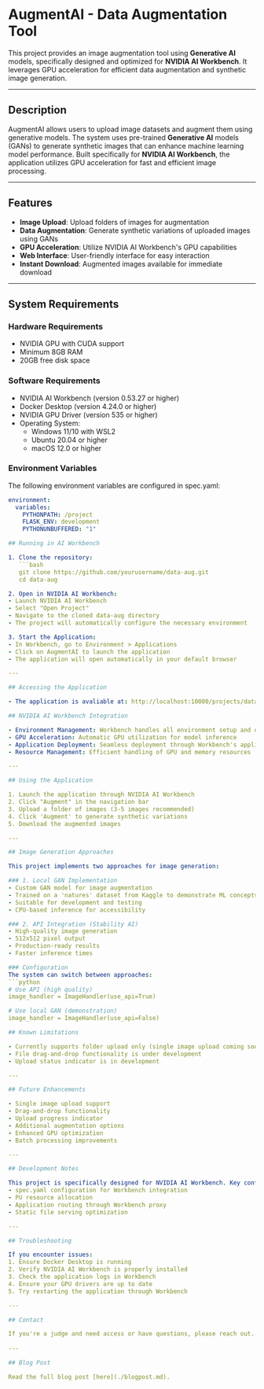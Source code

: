 # AugmentAI - Data Augmentation Tool

This project provides an image augmentation tool using **Generative AI** models, specifically designed and optimized for **NVIDIA AI Workbench**. It leverages GPU acceleration for efficient data augmentation and synthetic image generation.

---

## Description

AugmentAI allows users to upload image datasets and augment them using generative models. The system uses pre-trained **Generative AI** models (GANs) to generate synthetic images that can enhance machine learning model performance. Built specifically for **NVIDIA AI Workbench**, the application utilizes GPU acceleration for fast and efficient image processing.

---

## Features

- **Image Upload**: Upload folders of images for augmentation
- **Data Augmentation**: Generate synthetic variations of uploaded images using GANs
- **GPU Acceleration**: Utilize NVIDIA AI Workbench's GPU capabilities
- **Web Interface**: User-friendly interface for easy interaction
- **Instant Download**: Augmented images available for immediate download

---

<!-- ## Project Structure
data-aug/
├── backend/
│   ├── src/
│   │   └── gan_handler.py
│   ├── templates/
│   └── app.py
├── frontend/
│   └── static/
│       ├── images/
│       ├── js/
│       └── styles.css
├── models/
├── .project/
│   └── spec.yaml
└── README.md -->

## System Requirements

### Hardware Requirements
- NVIDIA GPU with CUDA support
- Minimum 8GB RAM
- 20GB free disk space

### Software Requirements
- NVIDIA AI Workbench (version 0.53.27 or higher)
- Docker Desktop (version 4.24.0 or higher)
- NVIDIA GPU Driver (version 535 or higher)
- Operating System:
  - Windows 11/10 with WSL2
  - Ubuntu 20.04 or higher
  - macOS 12.0 or higher

### Environment Variables
The following environment variables are configured in spec.yaml:
```yaml
environment:
  variables:
    PYTHONPATH: /project
    FLASK_ENV: development
    PYTHONUNBUFFERED: "1"

## Running in AI Workbench

1. Clone the repository:
   ```bash
   git clone https://github.com/yourusername/data-aug.git
   cd data-aug

2. Open in NVIDIA AI Workbench:
- Launch NVIDIA AI Workbench
- Select "Open Project"
- Navigate to the cloned data-aug directory
- The project will automatically configure the necessary environment

3. Start the Application:
- In Workbench, go to Environment > Applications
- Click on AugmentAI to launch the application
- The application will open automatically in your default browser

---

## Accessing the Application

- The application is avaliable at: http://localhost:10000/projects/data-aug/applications/AugmentAI/

## NVIDIA AI Workbench Integration

- Environment Management: Workbench handles all environment setup and dependencies
- GPU Acceleration: Automatic GPU utilization for model inference
- Application Deployment: Seamless deployment through Workbench's application management
- Resource Management: Efficient handling of GPU and memory resources

---

## Using the Application

1. Launch the application through NVIDIA AI Workbench
2. Click "Augment" in the navigation bar
3. Upload a folder of images (3-5 images recommended)
4. Click 'Augment' to generate synthetic variations
5. Download the augmented images

---

## Image Generation Approaches

This project implements two approaches for image generation:

### 1. Local GAN Implementation
- Custom GAN model for image augmentation
- Trained on a 'natures' dataset from Kaggle to demonstrate ML concepts
- Suitable for development and testing
- CPU-based inference for accessibility

### 2. API Integration (Stability AI)
- High-quality image generation
- 512x512 pixel output
- Production-ready results
- Faster inference times

### Configuration
The system can switch between approaches:
```python
# Use API (high quality)
image_handler = ImageHandler(use_api=True)

# Use local GAN (demonstration)
image_handler = ImageHandler(use_api=False)

## Known Limitations

- Currently supports folder upload only (single image upload coming soon)
- File drag-and-drop functionality is under development
- Upload status indicator is in development

---

## Future Enhancements

- Single image upload support
- Drag-and-drop functionality
- Upload progress indicator
- Additional augmentation options
- Enhanced GPU optimization
- Batch processing improvements

---

## Development Notes

This project is specifically designed for NVIDIA AI Workbench. Key configurations include:
- spec.yaml configuration for Workbench integration
- PU resource allocation
- Application routing through Workbench proxy
- Static file serving optimization

---

## Troubleshooting

If you encounter issues:
1. Ensure Docker Desktop is running
2. Verify NVIDIA AI Workbench is properly installed
3. Check the application logs in Workbench
4. Ensure your GPU drivers are up to date
5. Try restarting the application through Workbench

---

## Contact

If you're a judge and need access or have questions, please reach out.
 
---

## Blog Post

Read the full blog post [here](./blogpost.md).